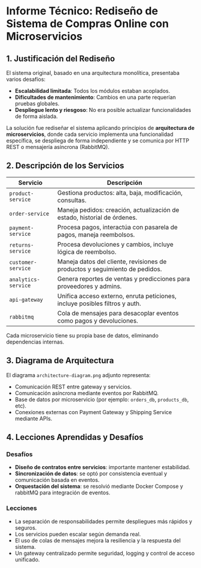 # Informe Técnico: Rediseño de Sistema de Compras Online con Microservicios

## 1. Justificación del Rediseño

El sistema original, basado en una arquitectura monolítica, presentaba varios desafíos:

- **Escalabilidad limitada**: Todos los módulos estaban acoplados.
- **Dificultades de mantenimiento**: Cambios en una parte requerían pruebas globales.
- **Despliegue lento y riesgoso**: No era posible actualizar funcionalidades de forma aislada.

La solución fue rediseñar el sistema aplicando principios de **arquitectura de microservicios**, donde cada servicio implementa una funcionalidad específica, se despliega de forma independiente y se comunica por HTTP REST o mensajería asíncrona (RabbitMQ).

## 2. Descripción de los Servicios


| Servicio            | Descripción                                                                |
| ------------------- | --------------------------------------------------------------------------- |
| `product-service`   | Gestiona productos: alta, baja, modificación, consultas.                   |
| `order-service`     | Maneja pedidos: creación, actualización de estado, historial de órdenes. |
| `payment-service`   | Procesa pagos, interactúa con pasarela de pagos, maneja reembolsos.        |
| `returns-service`   | Procesa devoluciones y cambios, incluye lógica de reembolso.               |
| `customer-service`  | Maneja datos del cliente, revisiones de productos y seguimiento de pedidos. |
| `analytics-service` | Genera reportes de ventas y predicciones para proveedores y admins.         |
| `api-gateway`       | Unifica acceso externo, enruta peticiones, incluye posibles filtros y auth. |
| `rabbitmq`          | Cola de mensajes para desacoplar eventos como pagos y devoluciones.         |

Cada microservicio tiene su propia base de datos, eliminando dependencias internas.

## 3. Diagrama de Arquitectura

El diagrama `architecture-diagram.png` adjunto representa:

- Comunicación REST entre gateway y servicios.
- Comunicación asíncrona mediante eventos por RabbitMQ.
- Base de datos por microservicio (por ejemplo: `orders_db`, `products_db`, etc).
- Conexiones externas con Payment Gateway y Shipping Service mediante APIs.

## 4. Lecciones Aprendidas y Desafíos

### Desafíos

- **Diseño de contratos entre servicios**: importante mantener estabilidad.
- **Sincronización de datos**: se optó por consistencia eventual y comunicación basada en eventos.
- **Orquestación del sistema**: se resolvió mediante Docker Compose y rabbitMQ para integración de eventos.

### Lecciones

- La separación de responsabilidades permite despliegues más rápidos y seguros.
- Los servicios pueden escalar según demanda real.
- El uso de colas de mensajes mejora la resiliencia y la respuesta del sistema.
- Un gateway centralizado permite seguridad, logging y control de acceso unificado.
